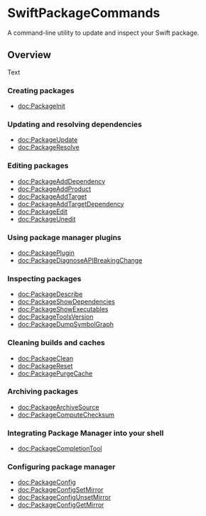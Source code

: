 # SwiftPackageCommands

A command-line utility to update and inspect your Swift package.

## Overview

<!--@START_MENU_TOKEN@-->Text<!--@END_MENU_TOKEN@-->

<!-- reference content for the CLI commands `swift package ...` -->

### Creating packages
- <doc:PackageInit>

### Updating and resolving dependencies
- <doc:PackageUpdate>
- <doc:PackageResolve>

### Editing packages
- <doc:PackageAddDependency>
- <doc:PackageAddProduct>
- <doc:PackageAddTarget>
- <doc:PackageAddTargetDependency>
- <doc:PackageEdit>
- <doc:PackageUnedit>

### Using package manager plugins
- <doc:PackagePlugin>
- <doc:PackageDiagnoseAPIBreakingChange>
<!-- ref to swift-format -->
<!-- ref to swift-docc-plugin -->

### Inspecting packages
- <doc:PackageDescribe>
- <doc:PackageShowDependencies>
- <doc:PackageShowExecutables>
- <doc:PackageToolsVersion>
- <doc:PackageDumpSymbolGraph>

### Cleaning builds and caches
- <doc:PackageClean>
- <doc:PackageReset>
- <doc:PackagePurgeCache>

### Archiving packages
- <doc:PackageArchiveSource>
- <doc:PackageComputeChecksum>

### Integrating Package Manager into your shell
- <doc:PackageCompletionTool>

### Configuring package manager
- <doc:PackageConfig>
- <doc:PackageConfigSetMirror>
- <doc:PackageConfigUnsetMirror>
- <doc:PackageConfigGetMirror>


